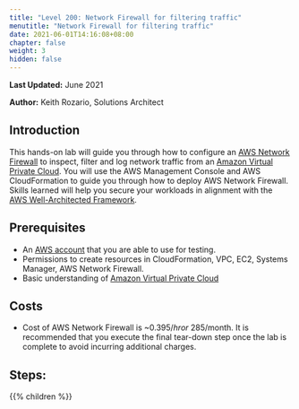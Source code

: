 ```yaml
---
title: "Level 200: Network Firewall for filtering traffic"
menutitle: "Network Firewall for filtering traffic"
date: 2021-06-01T14:16:08+08:00
chapter: false
weight: 3
hidden: false
---
```


**Last Updated:** June 2021

**Author:** Keith Rozario, Solutions Architect


## Introduction

This hands-on lab will guide you through how to configure an [AWS Network Firewall](https://aws.amazon.com/network-firewall/) to inspect, filter and log network traffic from an [Amazon Virtual Private Cloud](https://aws.amazon.com/vpc). You will use the AWS Management Console and AWS CloudFormation to guide you through how to deploy AWS Network Firewall. Skills learned will help you secure your workloads in alignment with the [AWS Well-Architected Framework](https://aws.amazon.com/architecture/well-architected/).


## Prerequisites

- An [AWS account](https://portal.aws.amazon.com/gp/aws/developer/registration/index.html) that you are able to use for testing.
- Permissions to create resources in CloudFormation, VPC, EC2, Systems Manager, AWS Network Firewall.
- Basic understanding of [Amazon Virtual Private Cloud](https://aws.amazon.com/vpc)

## Costs

- Cost of AWS Network Firewall is ~$0.395/hr or ~$285/month. It is recommended that you execute the final tear-down step once the lab is complete to avoid incurring additional charges.

## Steps:

{{% children  %}}
